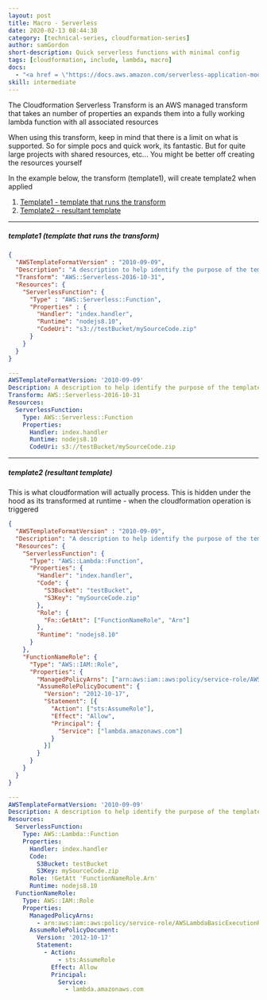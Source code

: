 ```yaml
---
layout: post
title: Macro - Serverless
date: 2020-02-13 08:44:38
category: [technical-series, cloudformation-series]
author: samGordon
short-description: Quick serverless functions with minimal config
tags: [cloudformation, include, lambda, macro]
docs:
  - "<a href = \"https://docs.aws.amazon.com/serverless-application-model/latest/developerguide/sam-resource-function.html\">AWS docs on cloudformation Serverless Resource Types</a>"
skill: intermediate
---
```


The Cloudformation Serverless Transform is an AWS managed transform that takes an number of properties an expands them into a fully working lambda function with all associated resources

<div class="card tip">
  <div class="card-body">
    When using this transform, keep in mind that there is a limit on what is supported. So for simple pocs and quick work, its fantastic. But for quite large projects with shared resources, etc... You might be better off creating the resources yourself
  </div>
</div>
  
In the example below, the transform (template1), will create template2 when applied

1. [Template1 - template that runs the transform](#template1)
2. [Template2 - resultant template](#template2)

---

<a name = "template1"></a>
##### template1 (template that runs the transform)

```json
{
  "AWSTemplateFormatVersion" : "2010-09-09",
  "Description": "A description to help identify the purpose of the template",
  "Transform": "AWS::Serverless-2016-10-31",
  "Resources": {
    "ServerlessFunction": {
      "Type" : "AWS::Serverless::Function",
      "Properties" : {
        "Handler": "index.handler",
        "Runtime": "nodejs8.10",
        "CodeUri": "s3://testBucket/mySourceCode.zip"
      }
    }
  }
}
```
```yml
---
AWSTemplateFormatVersion: '2010-09-09'
Description: A description to help identify the purpose of the template
Transform: AWS::Serverless-2016-10-31
Resources:
  ServerlessFunction:
    Type: AWS::Serverless::Function
    Properties:
      Handler: index.handler
      Runtime: nodejs8.10
      CodeUri: s3://testBucket/mySourceCode.zip
```

---

<a name = "template2"></a>
##### template2 (resultant template)

This is what cloudformation will actually process. This is hidden under the hood as its transformed at runtime - when the cloudformation operation is triggered

```json
{
  "AWSTemplateFormatVersion" : "2010-09-09",
  "Description": "A description to help identify the purpose of the template",
  "Resources": {
    "ServerlessFunction": {
      "Type": "AWS::Lambda::Function",
      "Properties": {
        "Handler": "index.handler",
        "Code": {
          "S3Bucket": "testBucket",
          "S3Key": "mySourceCode.zip"
        },
        "Role": {
          "Fn::GetAtt": ["FunctionNameRole", "Arn"]
        },
        "Runtime": "nodejs8.10"
      }
    },
    "FunctionNameRole": {
      "Type": "AWS::IAM::Role",
      "Properties": {
        "ManagedPolicyArns": ["arn:aws:iam::aws:policy/service-role/AWSLambdaBasicExecutionRole"],
        "AssumeRolePolicyDocument": {
          "Version": "2012-10-17",
          "Statement": [{
            "Action": ["sts:AssumeRole"],
            "Effect": "Allow",
            "Principal": {
              "Service": ["lambda.amazonaws.com"]
            }
          }]
        }
      }
    }
  }
}
```
```yml
---
AWSTemplateFormatVersion: '2010-09-09'
Description: A description to help identify the purpose of the template
Resources:
  ServerlessFunction:
    Type: AWS::Lambda::Function
    Properties:
      Handler: index.handler
      Code:
        S3Bucket: testBucket
        S3Key: mySourceCode.zip
      Role: !GetAtt 'FunctionNameRole.Arn'
      Runtime: nodejs8.10
  FunctionNameRole:
    Type: AWS::IAM::Role
    Properties:
      ManagedPolicyArns:
        - arn:aws:iam::aws:policy/service-role/AWSLambdaBasicExecutionRole
      AssumeRolePolicyDocument:
        Version: '2012-10-17'
        Statement:
          - Action:
              - sts:AssumeRole
            Effect: Allow
            Principal:
              Service:
                - lambda.amazonaws.com
```

